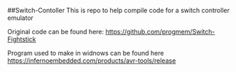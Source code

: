 ##Switch-Contoller
This is repo to help compile code for a switch controller emulator

Original code can be found here: https://github.com/progmem/Switch-Fightstick

Program used to make in widnows can be found here https://infernoembedded.com/products/avr-tools/release
